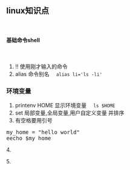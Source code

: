 <h2>linux知识点</h2><p><br></p><h4>基础命令shell</h4><p><br></p><attachment contenteditable="false" data-atts="%5B%5D" data-aid=".atts-8478a05b-c54b-497b-acdc-fe341852f438"></attachment><ol><li>   !!  使用刚才输入的命令</li><li>   alias  命令别名      <code>  alias li='ls -li'  </code> </li></ol><h3>环境变量</h3><ol><li>  printenv HOME   显示环境变量    <code>  ls $HOME  </code></li><li>  set 局部变量,全局变量,用户自定义变量   并排序</li><li>  有空格要用引号</li></ol><pre class="ql-syntax" spellcheck="false">my_home = "hello world"
eecho $my_home
</pre><p>       4.</p><p>	   5.  </p><p><br></p>